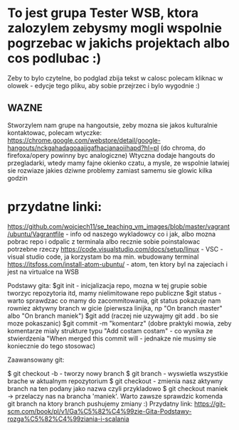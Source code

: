 # To jest grupa Tester WSB, ktora zalozylem zebysmy mogli wspolnie pogrzebac w jakichs projektach albo cos podlubac :)

Zeby to bylo czytelne, bo podglad zbija tekst w calosc polecam kliknac w olowek - edycje tego pliku, aby sobie przejrzec i bylo wygodnie :)

## WAZNE
Stworzylem nam grupe na hangoutsie, zeby mozna sie jakos kulturalnie kontaktowac, polecam wtyczke:
https://chrome.google.com/webstore/detail/google-hangouts/nckgahadagoaajjgafhacjanaoiihapd?hl=pl
(do chroma, do firefoxa/opery powinny byc analogiczne)
Wtyczna dodaje hangouts do przegladarki, wtedy mamy fajne okienko czatu, a mysle, ze wspolnie latwiej sie rozwiaze jakies dziwne problemy zamiast samemu sie glowic kilka godzin

# przydatne linki:
https://github.com/wojciech11/se_teaching_vm_images/blob/master/vagrant/ubuntu/Vagrantfile - info od naszego wykladowcy co i jak, albo mozna pobrac repo i odpalic z terminala albo recznie sobie poinstalowac potrzebne rzeczy
https://code.visualstudio.com/docs/setup/linux - VSC - visual studio code, ja korzystam bo ma min. wbudowany terminal
https://itsfoss.com/install-atom-ubuntu/ - atom, ten ktory byl na zajeciach i jest na virtualce na WSB

Podstawy gita:
$git init - inicjalizacja repo, mozna w tej grupie sobie tworzyc repozytoria itd, mamy nielimitowane repo publiczne
$git status - warto sprawdzac co mamy do zacommitowania, git status pokazuje nam rowniez aktywny branch w gicie (pierwsza linijka, np "On branch master" albo "On branch maniek")
$git add <nazwa-pliku> (raczej nie uzywajmy git add . bo sie moze pokaszanic)
$git commit -m "komentarz" (dobre praktyki mowia, zeby komentarze mialy strukture typu "Add costam costam" - co wynika ze stwierdzenia "When merged this commit will <komentarz> - jednakze nie musimy sie koniecznie do tego stosowac)

Zaawansowany git:

$ git checkout -b <nazwa-brancha> - tworzy nowy branch
$ git branch - wyswietla wszystkie brache w aktualnym repozytorium
$ git checkout <nazwa-brancha> - zmienia nasz aktywny branch na ten podany jako nazwa
                                czyli przykladowo $ git checkout maniek -> przelaczy nas na brancha 'maniek'. Warto zawsze sprawdzic komenda git branch na ktory branch pushujemy zmiany :) 
                                Przydatny link: https://git-scm.com/book/pl/v1/Ga%C5%82%C4%99zie-Gita-Podstawy-rozga%C5%82%C4%99ziania-i-scalania



